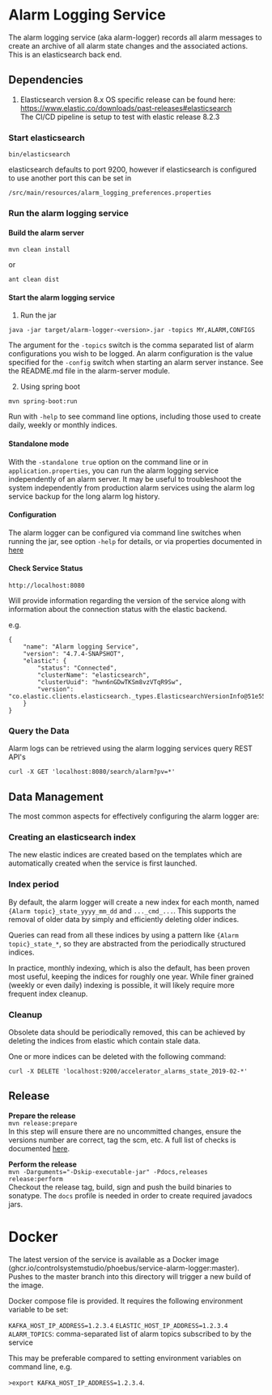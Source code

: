 # Alarm Logging Service

The alarm logging service (aka alarm-logger) records all alarm messages to create an archive of all alarm state changes and the associated actions.
This is an elasticsearch back end.

## Dependencies ##
1. Elasticsearch version 8.x OS specific release can be found here:  
https://www.elastic.co/downloads/past-releases#elasticsearch  
The CI/CD pipeline is setup to test with elastic release 8.2.3

### Start elasticsearch

    bin/elasticsearch

elasticsearch defaults to port 9200, however if elasticsearch is configured to use another port this can be set in

    /src/main/resources/alarm_logging_preferences.properties

### Run the alarm logging service

#### Build the alarm server

``` 
mvn clean install
```
or

```
ant clean dist
```

#### Start the alarm logging service

1. Run the jar

```
java -jar target/alarm-logger-<version>.jar -topics MY,ALARM,CONFIGS
```
The argument for the ```-topics``` switch is the comma separated list of alarm configurations you wish to be 
logged. An alarm configuration is the value specified 
for the ```-config``` switch when starting an alarm server instance. See the README.md file in the alarm-server module.

2. Using spring boot  

```
mvn spring-boot:run
```

Run with `-help` to see command line options,
including those used to create daily, weekly or monthly indices.

#### Standalone mode

With the `-standalone true` option on the command line or in `application.properties`, you can run the alarm logging service independently of an alarm server.
It may be useful to troubleshoot the system independently from production alarm services using the alarm log service backup for the long alarm log history.

#### Configuration

The alarm logger can be configured via command line switches when running the jar, see option `-help` for details, 
or via properties documented in [here](https://github.com/ControlSystemStudio/phoebus/blob/master/services/alarm-logger/src/main/resources/alarm_logger.properties)

#### Check Service Status

```
http://localhost:8080
```

Will provide information regarding the version of the service along with information about the connection status with the elastic backend.

e.g.

```
{
    "name": "Alarm logging Service",
    "version": "4.7.4-SNAPSHOT",
    "elastic": {
        "status": "Connected",
        "clusterName": "elasticsearch",
        "clusterUuid": "hwn6nGDwTKSm8vzVTqR9Sw",
        "version": "co.elastic.clients.elasticsearch._types.ElasticsearchVersionInfo@51e5581d"
    }
}
```

### Query the Data

Alarm logs can be retrieved using the alarm logging services query REST API's

```
curl -X GET 'localhost:8080/search/alarm?pv=*'
```


## Data Management

The  most common aspects for effectively configuring the alarm logger are: 

### Creating an elasticsearch index

The new elastic indices are created based on the templates which are automatically created
when the service is first launched.

### Index period

By default, the alarm logger will create a new index for each month, named
`{Alarm topic}_state_yyyy_mm_dd` and `..._cmd_...`.
This supports the removal of older data by simply and efficiently deleting older indices.

Queries can read from all these indices by using a pattern like `{Alarm topic}_state_*`,
so they are abstracted from the periodically structured indices.

In practice, monthly indexing, which is also the default, has been proven most useful,
keeping the indices for roughly one year.
While finer grained (weekly or even daily) indexing is possible, it will likely require more frequent index cleanup.

### Cleanup

Obsolete data should be periodically removed, this can be achieved by deleting the indices from elastic which contain
stale data. 

One or more indices can be deleted with the following command:

```
curl -X DELETE 'localhost:9200/accelerator_alarms_state_2019-02-*'
```

## Release

**Prepare the release**  
`mvn release:prepare`  
In this step will ensure there are no uncommitted changes, ensure the versions number are correct, tag the scm, etc.
A full list of checks is documented [here](https://maven.apache.org/maven-release/maven-release-plugin/examples/prepare-release.html).

**Perform the release**  
`mvn -Darguments="-Dskip-executable-jar" -Pdocs,releases release:perform`  
Checkout the release tag, build, sign and push the build binaries to sonatype. The `docs` profile is needed in order
to create required javadocs jars.

# Docker

The latest version of the service is available as a Docker image (ghcr.io/controlsystemstudio/phoebus/service-alarm-logger:master). 
Pushes to the master branch into this directory will trigger a new build of the image.

Docker compose file is provided. It requires the following environment variable to be set:

```KAFKA_HOST_IP_ADDRESS=1.2.3.4```
```ELASTIC_HOST_IP_ADDRESS=1.2.3.4```  
```ALARM_TOPICS```: comma-separated list of alarm topics subscribed to by the service

This may be preferable compared to setting environment variables on command line, e.g.

```>export KAFKA_HOST_IP_ADDRESS=1.2.3.4```.
